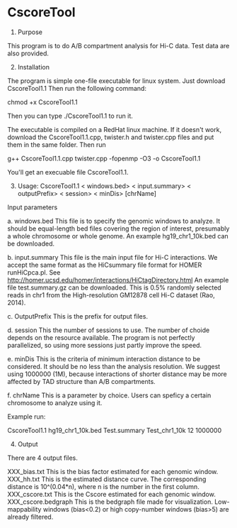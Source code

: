 # CscoreTool


1. Purpose

This program is to do A/B compartment analysis for Hi-C data. Test data are also provided.

2. Installation

The program is simple one-file executable for linux system. Just download CscoreTool1.1 Then run the following command:
  
  chmod +x CscoreTool1.1

Then you can type ./CscoreTool1.1 to run it.

The executable is compiled on a RedHat linux machine. If it doesn't work, download the CscoreTool1.1.cpp, twister.h and twister.cpp files and put them in the same folder. Then run

  g++ CscoreTool1.1.cpp twister.cpp -fopenmp -O3 -o CscoreTool1.1

You'll get an execuable file CscoreTool1.1. 

3. Usage: CscoreTool1.1 < windows.bed> < input.summary> < outputPrefix> < session> < minDis> [chrName]

Input parameters

a. windows.bed 
This file is to specify the genomic windows to analyze. It should be equal-length bed files covering the region of interest, presumably a whole chromosome or whole genome. An example hg19_chr1_10k.bed can be downloaded.

b. input.summary
This file is the main input file for Hi-C interactions. We accept the same format as the HiCsummary file format for HOMER runHiCpca.pl. See http://homer.ucsd.edu/homer/interactions/HiCtagDirectory.html
An example file test.summary.gz can be downloaded. This is 0.5% randomly selected reads in chr1 from the High-resolution GM12878 cell Hi-C dataset (Rao, 2014).  

c. OutputPrefix
This is the prefix for output files.

d. session
This the number of sessions to use. The number of choide depends on the resource available. The program is not perfectly parallelized, so using more sessions just partly improve the speed. 

e. minDis
This is the criteria of minimum interaction distance to be considered. It should be no less than the analysis resolution. We suggest using 1000000 (1M), because interactions of shorter distance may be more affected by TAD structure than A/B compartments.

f. chrName
This is a parameter by choice. Users can speficy a certain chromosome to analyze using it.

Example run:

CscoreTool1.1 hg19_chr1_10k.bed Test.summary Test_chr1_10k 12 1000000

4. Output

There are 4 output files.

XXX_bias.txt 
This is the bias factor estimated for each genomic window. 
XXX_hh.txt 
This is the estimated distance curve. The corresponding distance is 10^(0.04*n), where n is the number in the first column.
XXX_cscore.txt 
This is the Cscore estimated for each genomic window. 
XXX_cscore.bedgraph
This is the bedgraph file made for visualization. Low-mappability windows (bias<0.2) or high copy-number windows (bias>5) are already filtered. 

